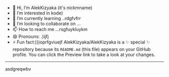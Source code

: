 - 👋 Hi, I’m AlekKizyaka (it's nickmname)
- 👀 I’m interested in kode)
- 🌱 I’m currently learning ..rdgfvfrr
- 💞️ I’m looking to collaborate on ...
- 📫 How to reach me ...rsgfuykluykm
- 😄 Pronouns: .)ijfj
- ⚡ Fun fact:)))oprfgviuejf
AlekKizyaka/AlekKizyaka is a ✨ special ✨ repository because its `README.md` (this file) appears on your GitHub profile.
You can click the Preview link to take a look at your changes.
---
asdgreqwbv
